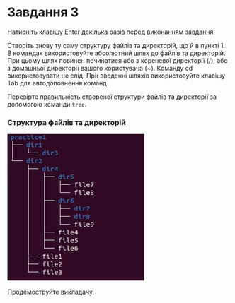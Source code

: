 # Завдання 3

Натисніть клавішу Enter декілька разів перед виконанням завдання.

Створіть знову ту саму структуру файлів та директорій, що й в пункті 1. В командах використовуйте абсолютний шлях до файлів та директорій. При цьому шлях повинен починатися або з кореневої директорії (/), або з домашньої директорії вашого користувача (~). Команду cd використовувати не слід. При введенні шляхів використовуйте клавішу Tab для автодоповнення команд.

Перевірте правильність створеної структури файлів та директорії за допомогою команди `tree`.

### Структура файлів та директорій

![structure1](./structure1.png)

Продемоструйте викладачу.
